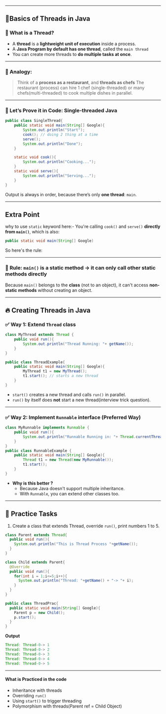 
---
## 🧵Basics of Threads in Java

### 🤔 What is a Thread?
- A **thread** is a **lightweight unit of execution** inside a process.
- A **Java Program by default has one thread**, called the `main thread`
- You can create more threads to **do multiple tasks at once**.

---
### 🧠 Analogy:

> Think of a **process as a restaurant**, and **threads as chefs**
> The restaurant (process) can hire 1 chef (single-threaded) or many chefs(multi-threaded) to cook multiple dishes in parallel.

---
### 🧪 Let’s Prove it in Code: Single-threaded Java

```java
public class SingleThread{
	public static void main(String[] Google){
		System.out.println("Start");
		cook(); // doing 2 thing at a time
		serve();
		System.out.println("Done");
	}

	static void cook(){
		System.out.println("Cooking...");
	}
	static void serve(){
		System.out.println("Serving...");
	}
}
```
Output is always in order, because there’s only **one thread**: `main`.

---
## Extra Point

why to use `static` keyword here:-
You're calling `cook()` and `serve()` **directly from `main()`**, which is also:
```java
public static void main(String[] Google)
```
So here's the rule:

---
### 🔑 Rule: `main()` is a static method → it can **only call other static methods directly**

Because `main()` belongs to the **class** (not to an object), it can't access **non-static methods** without creating an object.

----
## 🔥 Creating Threads in Java

### ✅ Way 1: Extend `Thread` class

```java
class MyThread extends Thread {
	public void run(){
		System.out.println("Thread Running: "+ getName());
	}
}

public class ThreadExample{
	public static void main(String[] Google){
		MyThread t1 = new MyThread();
		t1.start(); // starts a new thread
	}
}
```

- `start()` creates a new thread and calls `run()` in parallel.
- `run()` by itself does **not** start a new thread(interview trick question).

---
### ✅ Way 2: Implement `Runnable` interface (Preferred Way)

```java
class MyRunnable implements Runnable {
	public void run(){
		System.out.println("Runnable Running in: "+ Thread.currentThread().getName());
	}
}
public class RunnableExample {
	public static void main(String[] Google){
		Thread t1 = new Thread(new MyRunnable());
		t1.start();
	}
}
```

- **Why is this better ?**
	- Because Java doesn't support multiple inheritance.
	- With `Runnable`, you can extend other classes too.

---
## 🧪 Practice Tasks

1. Create a class that extends Thread, override `run()`, print numbers 1 to 5.

```java
class Parent extends Thread{
  public void run(){
    System.out.println("This is Thread Process "+getName());
  }
}

class Child extends Parent{
  @Override
  public void run(){
    for(int i = 1;i<=5;i++){
      System.out.println("Thread: "+getName() + "-> "+ i);
    }
  }
} 

public class ThreadPrac{
  public static void main(String[] Google){
    Parent p = new Child();
    p.start();
  }
}
```

**Output**
```java
Thread: Thread-0-> 1
Thread: Thread-0-> 2
Thread: Thread-0-> 3
Thread: Thread-0-> 4
Thread: Thread-0-> 5
```

---
#### What is Practiced in the code
- Inheritance with threads
- Overriding `run()`
- Using `start()` to trigger threading
- Polymorphism with threads(Parent ref = Child Object)

